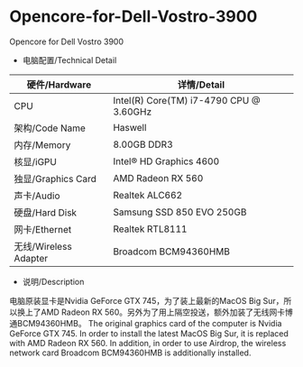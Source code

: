 # Opencore-for-Dell-Vostro-3900
Opencore for Dell Vostro 3900

* 电脑配置/Technical Detail


硬件/Hardware | 详情/Detail
------------ | -------------
CPU | Intel(R) Core(TM) i7-4790 CPU @ 3.60GHz
架构/Code Name | Haswell
内存/Memory | 8.00GB DDR3
核显/iGPU | Intel® HD Graphics 4600 
独显/Graphics Card | AMD Radeon RX 560
声卡/Audio | Realtek ALC662
硬盘/Hard Disk | Samsung SSD 850 EVO 250GB
网卡/Ethernet | Realtek RTL8111
无线/Wireless Adapter | Broadcom BCM94360HMB


* 说明/Description

电脑原装显卡是Nvidia GeForce GTX 745，为了装上最新的MacOS Big Sur，所以换上了AMD Radeon RX 560。另外为了用上隔空投送，额外加装了无线网卡博通BCM94360HMB。
The original graphics card of the computer is Nvidia GeForce GTX 745. In order to install the latest MacOS Big Sur, it is replaced with AMD Radeon RX 560. In addition, in order to use Airdrop, the wireless network card Broadcom BCM94360HMB is additionally installed.
